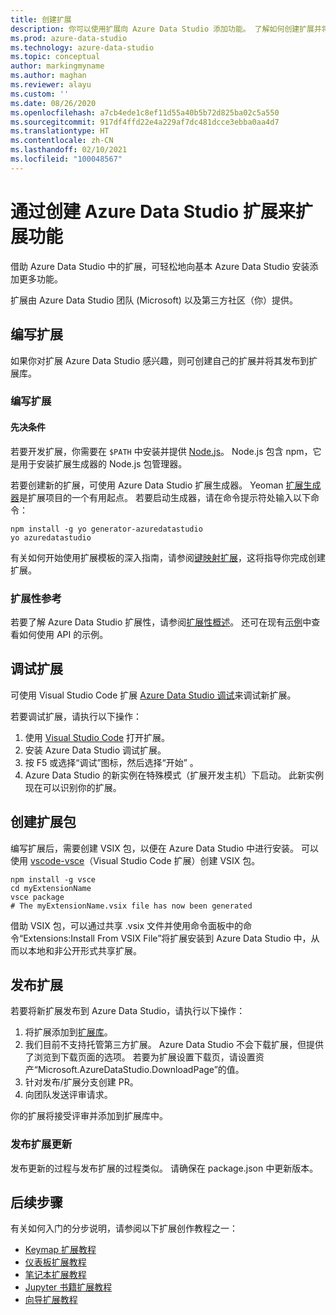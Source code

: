 ```yaml
---
title: 创建扩展
description: 你可以使用扩展向 Azure Data Studio 添加功能。 了解如何创建扩展并将其发布到扩展库。
ms.prod: azure-data-studio
ms.technology: azure-data-studio
ms.topic: conceptual
author: markingmyname
ms.author: maghan
ms.reviewer: alayu
ms.custom: ''
ms.date: 08/26/2020
ms.openlocfilehash: a7cb4ede1c8ef11d55a40b5b72d825ba02c5a550
ms.sourcegitcommit: 917df4ffd22e4a229af7dc481dcce3ebba0aa4d7
ms.translationtype: HT
ms.contentlocale: zh-CN
ms.lasthandoff: 02/10/2021
ms.locfileid: "100048567"
---
```

# <a name="extend-functionality-by-creating-azure-data-studio-extensions"></a>通过创建 Azure Data Studio 扩展来扩展功能

借助 Azure Data Studio 中的扩展，可轻松地向基本 Azure Data Studio 安装添加更多功能。

扩展由 Azure Data Studio 团队 (Microsoft) 以及第三方社区（你）提供。

## <a name="author-an-extension"></a>编写扩展

如果你对扩展 Azure Data Studio 感兴趣，则可创建自己的扩展并将其发布到扩展库。

### <a name="write-an-extension"></a>编写扩展

#### <a name="prerequisites"></a>先决条件

若要开发扩展，你需要在 `$PATH` 中安装并提供 [Node.js](https://nodejs.org/)。 Node.js 包含 npm，它是用于安装扩展生成器的 Node.js 包管理器。

若要创建新的扩展，可使用 Azure Data Studio 扩展生成器。 Yeoman [扩展生成器](https://www.npmjs.com/package/generator-azuredatastudio)是扩展项目的一个有用起点。 若要启动生成器，请在命令提示符处输入以下命令：

```console
npm install -g yo generator-azuredatastudio
yo azuredatastudio
```

有关如何开始使用扩展模板的深入指南，请参阅[键映射扩展](keymap-extension.md)，这将指导你完成创建扩展。

### <a name="extensibility-references"></a>扩展性参考

若要了解 Azure Data Studio 扩展性，请参阅[扩展性概述](../extensibility.md)。 还可在现有[示例](https://github.com/Microsoft/azuredatastudio/tree/main/samples)中查看如何使用 API 的示例。

## <a name="debug-an-extension"></a>调试扩展

可使用 Visual Studio Code 扩展 [Azure Data Studio 调试](https://github.com/kevcunnane/sqlops-debug)来调试新扩展。

若要调试扩展，请执行以下操作：

1. 使用 [Visual Studio Code](https://code.visualstudio.com/) 打开扩展。
2. 安装 Azure Data Studio 调试扩展。
3. 按 F5 或选择“调试”图标，然后选择“开始”  。
4. Azure Data Studio 的新实例在特殊模式（扩展开发主机）下启动。 此新实例现在可以识别你的扩展。

## <a name="create-an-extension-package"></a>创建扩展包

编写扩展后，需要创建 VSIX 包，以便在 Azure Data Studio 中进行安装。 可以使用 [vscode-vsce](https://github.com/Microsoft/vscode-vsce)（Visual Studio Code 扩展）创建 VSIX 包。

```console
npm install -g vsce
cd myExtensionName
vsce package
# The myExtensionName.vsix file has now been generated
```

借助 VSIX 包，可以通过共享 .vsix 文件并使用命令面板中的命令“Extensions:Install From VSIX File”将扩展安装到 Azure Data Studio 中，从而以本地和非公开形式共享扩展。

## <a name="publish-an-extension"></a>发布扩展

若要将新扩展发布到 Azure Data Studio，请执行以下操作：

1. 将扩展添加到[扩展库](https://github.com/Microsoft/azuredatastudio/blob/release/extensions/extensionsGallery.json)。
2. 我们目前不支持托管第三方扩展。 Azure Data Studio 不会下载扩展，但提供了浏览到下载页面的选项。 若要为扩展设置下载页，请设置资产“Microsoft.AzureDataStudio.DownloadPage”的值。
3. 针对发布/扩展分支创建 PR。
4. 向团队发送评审请求。

你的扩展将接受评审并添加到扩展库中。

### <a name="publish-extension-updates"></a>发布扩展更新

发布更新的过程与发布扩展的过程类似。 请确保在 package.json 中更新版本。

## <a name="next-steps"></a>后续步骤

有关如何入门的分步说明，请参阅以下扩展创作教程之一：

- [Keymap 扩展教程](keymap-extension.md)
- [仪表板扩展教程](dashboard-extension.md)
- [笔记本扩展教程](notebook-extension.md)
- [Jupyter 书籍扩展教程](jupyter-book-extension.md)
- [向导扩展教程](wizard-extension.md)
